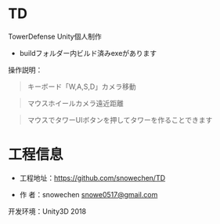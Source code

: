 # TD
TowerDefense Unity個人制作

* buildフォルダー内ビルド済みexeがあります

操作説明：
> キーボード「W,A,S,D」カメラ移動

> マウスホイールカメラ遠近距離

> マウスでタワーUIボタンを押してタワーを作ることできます

# 工程信息
* 工程地址：https://github.com/snowechen/TD

* 作   者：snowechen snowe0517@gmail.com

开发环境：Unity3D 2018 



